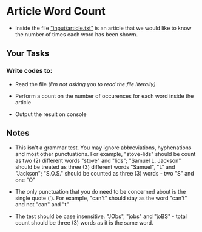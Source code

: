 # Article Word Count

- Inside the file ["input/article.txt"](input/article.txt) is an article that we would like to know the number of times each word has been shown.

## Your Tasks

### Write codes to:

- Read the file *(I'm not asking you to read the file literally)*

- Perform a count on the number of occurences for each word inside the article

- Output the result on console

## Notes

- This isn't a grammar test. You may ignore abbreviations, hyphenations and most other punctuations. For example, "stove-lids" should be count as two (2) different words "stove" and "lids"; "Samuel L. Jackson" should be treated as three (3) different words "Samuel", "L" and "Jackson"; "S.O.S." should be counted as three (3) words - two "S" and one "O"

- The only punctuation that you do need to be concerned about is the single quote ('). For example, "can't" should stay as the word "can't" and not "can" and "t"

- The test should be case insensitive. "JObs", "jobs" and "joBS" - total count should be three (3) words as it is the same word.

